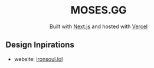 <h1 align="center">
MOSES.GG
</h1>
<p align="center">
   Built with <a href="https://www.nextjs.org/" target="_blank">Next.js</a> and hosted with <a href="https://www.vercel.com/" target="_blank">Vercel</a>
</p>

## Design Inpirations

- website: [ironsoul.lol](https://ironsoul.lol/)
